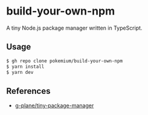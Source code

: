# build-your-own-npm

A tiny Node.js package manager written in TypeScript.

## Usage

```sh
$ gh repo clone pokemium/build-your-own-npm
$ yarn install
$ yarn dev
```

## References

- [g-plane/tiny-package-manager](https://github.com/g-plane/tiny-package-manager)
